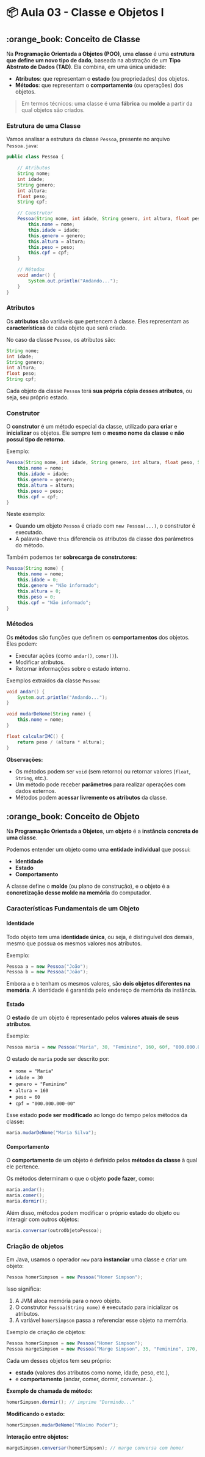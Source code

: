# 📦 Aula 03 - Classe e Objetos I

## :orange\_book: Conceito de Classe

Na **Programação Orientada a Objetos (POO)**, uma **classe** é uma **estrutura que define um novo tipo de dado**, baseada na abstração de um **Tipo Abstrato de Dados (TAD)**. Ela combina, em uma única unidade:

* **Atributos**: que representam o **estado** (ou propriedades) dos objetos.
* **Métodos**: que representam o **comportamento** (ou operações) dos objetos.

> Em termos técnicos: uma classe é uma **fábrica** ou **molde** a partir da qual objetos são criados.

### Estrutura de uma Classe

Vamos analisar a estrutura da classe `Pessoa`, presente no arquivo `Pessoa.java`:

```java
public class Pessoa {

    // Atributos
    String nome;
    int idade;
    String genero;
    int altura;
    float peso;
    String cpf;

    // Construtor
    Pessoa(String nome, int idade, String genero, int altura, float peso, String cpf) {
        this.nome = nome;
        this.idade = idade;
        this.genero = genero;
        this.altura = altura;
        this.peso = peso;
        this.cpf = cpf;
    }

    // Métodos
    void andar() {
        System.out.println("Andando...");
    }
}
```

### Atributos

Os **atributos** são variáveis que pertencem à classe. Eles representam as **características** de cada objeto que será criado.

No caso da classe `Pessoa`, os atributos são:

```java
String nome;
int idade;
String genero;
int altura;
float peso;
String cpf;
```

Cada objeto da classe `Pessoa` terá **sua própria cópia desses atributos**, ou seja, seu próprio estado.

### Construtor

O **construtor** é um método especial da classe, utilizado para **criar** e **inicializar** os objetos. Ele sempre tem o **mesmo nome da classe** e **não possui tipo de retorno**.

Exemplo:

```java
Pessoa(String nome, int idade, String genero, int altura, float peso, String cpf) {
    this.nome = nome;
    this.idade = idade;
    this.genero = genero;
    this.altura = altura;
    this.peso = peso;
    this.cpf = cpf;
}
```

Neste exemplo:

* Quando um objeto `Pessoa` é criado com `new Pessoa(...)`, o construtor é executado.
* A palavra-chave `this` diferencia os atributos da classe dos parâmetros do método.

Também podemos ter **sobrecarga de construtores**:

```java
Pessoa(String nome) {
    this.nome = nome;
    this.idade = 0;
    this.genero = "Não informado";
    this.altura = 0;
    this.peso = 0;
    this.cpf = "Não informado";
}
```

### Métodos

Os **métodos** são funções que definem os **comportamentos** dos objetos. Eles podem:

* Executar ações (como `andar()`, `comer()`).
* Modificar atributos.
* Retornar informações sobre o estado interno.

Exemplos extraídos da classe `Pessoa`:

```java
void andar() {
    System.out.println("Andando...");
}

void mudarDeNome(String nome) {
    this.nome = nome;
}

float calcularIMC() {
    return peso / (altura * altura);
}
```

**Observações:**

* Os métodos podem ser `void` (sem retorno) ou retornar valores (`float`, `String`, etc.).
* Um método pode receber **parâmetros** para realizar operações com dados externos.
* Métodos podem **acessar livremente os atributos** da classe.

## :orange\_book: Conceito de Objeto

Na **Programação Orientada a Objetos**, um **objeto** é a **instância concreta de uma classe**.

Podemos entender um objeto como uma **entidade individual** que possui:

* **Identidade**
* **Estado**
* **Comportamento**

A classe define o **molde** (ou plano de construção), e o objeto é a **concretização desse molde na memória** do computador.

### Características Fundamentais de um Objeto

#### **Identidade**

Todo objeto tem uma **identidade única**, ou seja, é distinguível dos demais, mesmo que possua os mesmos valores nos atributos.

Exemplo:

```java
Pessoa a = new Pessoa("João");
Pessoa b = new Pessoa("João");
```

Embora `a` e `b` tenham os mesmos valores, são **dois objetos diferentes na memória**. A identidade é garantida pelo endereço de memória da instância.

#### **Estado**

O **estado** de um objeto é representado pelos **valores atuais de seus atributos**.

Exemplo:

```java
Pessoa maria = new Pessoa("Maria", 30, "Feminino", 160, 60f, "000.000.000-00");
```

O estado de `maria` pode ser descrito por:

* `nome = "Maria"`
* `idade = 30`
* `genero = "Feminino"`
* `altura = 160`
* `peso = 60`
* `cpf = "000.000.000-00"`

Esse estado **pode ser modificado** ao longo do tempo pelos métodos da classe:

```java
maria.mudarDeNome("Maria Silva");
```

#### **Comportamento**

O **comportamento** de um objeto é definido pelos **métodos da classe** à qual ele pertence.

Os métodos determinam o que o objeto **pode fazer**, como:

```java
maria.andar();
maria.comer();
maria.dormir();
```

Além disso, métodos podem modificar o próprio estado do objeto ou interagir com outros objetos:

```java
maria.conversar(outroObjetoPessoa);
```

### Criação de objetos

Em Java, usamos o operador `new` para **instanciar** uma classe e criar um objeto:

```java
Pessoa homerSimpson = new Pessoa("Homer Simpson");
```

Isso significa:

1. A JVM aloca memória para o novo objeto.
2. O construtor `Pessoa(String nome)` é executado para inicializar os atributos.
3. A variável `homerSimpson` passa a referenciar esse objeto na memória.

Exemplo de criação de objetos:

```java
Pessoa homerSimpson = new Pessoa("Homer Simpson");
Pessoa margeSimpson = new Pessoa("Marge Simpson", 35, "Feminino", 170, 70f, "123.456.789-00");
```

Cada um desses objetos tem seu próprio:

* **estado** (valores dos atributos como nome, idade, peso, etc.),
* e **comportamento** (andar, comer, dormir, conversar...).

**Exemplo de chamada de método:**

```java
homerSimpson.dormir(); // imprime "Dormindo..."
```

**Modificando o estado:**

```java
homerSimpson.mudarDeNome("Máximo Poder");
```

**Interação entre objetos:**

```java
margeSimpson.conversar(homerSimpson); // marge conversa com homer
```
